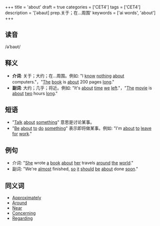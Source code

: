 +++
title = 'about'
draft = true
categories = ['CET4']
tags = ['CET4']
description = '[ˈəbaut] prep.关于；在…周围'
keywords = ['ai words', 'about']
+++

## 读音
/əˈbaʊt/

## 释义
- **介词**: 关于；大约；在…周围。例如: "I [know](/post/know/) [nothing](/post/nothing/) [about](/post/about/) computers."，"[The](/post/the/) [book](/post/book/) is [about](/post/about/) 200 pages [long](/post/long/)."
- **副词**: 大约；几乎；将近。例如: "It's [about](/post/about/) [time](/post/time/) [we](/post/we/) [left](/post/left/)."，"[The](/post/the/) [movie](/post/movie/) is [about](/post/about/) [two](/post/two/) hours [long](/post/long/)."

## 短语
- "[Talk](/post/talk/) [about](/post/about/) [something](/post/something/)" 意思是讨论某事。
- "[Be](/post/be/) [about](/post/about/) [to](/post/to/) [do](/post/do/) [something](/post/something/)" 表示即将做某事。例如: "I'm [about](/post/about/) [to](/post/to/) [leave](/post/leave/) [for](/post/for/) [work](/post/work/)."

## 例句
- 介词: "[She](/post/she/) wrote [a](/post/a/) [book](/post/book/) [about](/post/about/) [her](/post/her/) travels [around](/post/around/) [the](/post/the/) [world](/post/world/)."
- 副词: "We're [almost](/post/almost/) finished, [so](/post/so/) [it](/post/it/) [should](/post/should/) [be](/post/be/) [about](/post/about/) done [soon](/post/soon/)."

## 同义词
- [Approximately](/post/approximately/)
- [Around](/post/around/)
- [Near](/post/near/)
- [Concerning](/post/concerning/)
- [Regarding](/post/regarding/)
